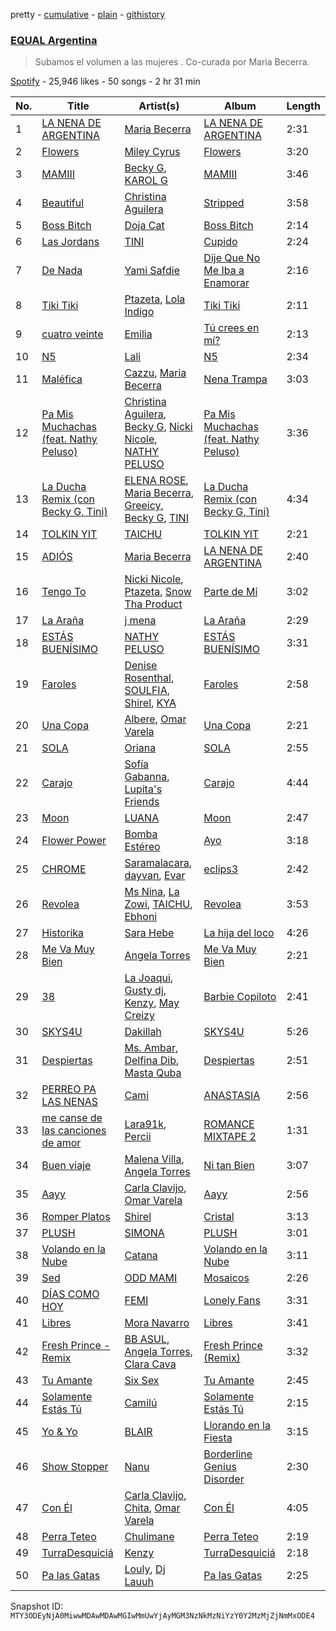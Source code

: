 pretty - [cumulative](/playlists/cumulative/37i9dQZF1DX2ArBUudJwM5.md) - [plain](/playlists/plain/37i9dQZF1DX2ArBUudJwM5) - [githistory](https://github.githistory.xyz/mackorone/spotify-playlist-archive/blob/main/playlists/plain/37i9dQZF1DX2ArBUudJwM5)

### [EQUAL Argentina](https://open.spotify.com/playlist/37i9dQZF1DX2ArBUudJwM5)

> Subamos el volumen a las mujeres \. Co\-curada por Maria Becerra.

[Spotify](https://open.spotify.com/user/spotify) - 25,946 likes - 50 songs - 2 hr 31 min

| No. | Title | Artist(s) | Album | Length |
|---|---|---|---|---|
| 1 | [LA NENA DE ARGENTINA](https://open.spotify.com/track/0Dl34Kegtc0y0m0oPhQfiI) | [Maria Becerra](https://open.spotify.com/artist/1DxLCyH42yaHKGK3cl5bvG) | [LA NENA DE ARGENTINA](https://open.spotify.com/album/3iYC1GqtQVjnO63aYDs1nL) | 2:31 |
| 2 | [Flowers](https://open.spotify.com/track/0yLdNVWF3Srea0uzk55zFn) | [Miley Cyrus](https://open.spotify.com/artist/5YGY8feqx7naU7z4HrwZM6) | [Flowers](https://open.spotify.com/album/7I0tjwFtxUwBC1vgyeMAax) | 3:20 |
| 3 | [MAMIII](https://open.spotify.com/track/1ri9ZUkBJVFUdgwzCnfcYs) | [Becky G](https://open.spotify.com/artist/4obzFoKoKRHIphyHzJ35G3), [KAROL G](https://open.spotify.com/artist/790FomKkXshlbRYZFtlgla) | [MAMIII](https://open.spotify.com/album/6GHUywBU0u92lg0Dhrt40R) | 3:46 |
| 4 | [Beautiful](https://open.spotify.com/track/3TCauNPqFiniaYHBvEVoHG) | [Christina Aguilera](https://open.spotify.com/artist/1l7ZsJRRS8wlW3WfJfPfNS) | [Stripped](https://open.spotify.com/album/2USigX9DhGuAini71XZEEK) | 3:58 |
| 5 | [Boss Bitch](https://open.spotify.com/track/78qd8dvwea0Gosb6Fe6j3k) | [Doja Cat](https://open.spotify.com/artist/5cj0lLjcoR7YOSnhnX0Po5) | [Boss Bitch](https://open.spotify.com/album/4pmyFpGicLLIgNPc1TQXKc) | 2:14 |
| 6 | [Las Jordans](https://open.spotify.com/track/4eOGoAtYWRPQZ6mUwwgmuW) | [TINI](https://open.spotify.com/artist/7vXDAI8JwjW531ouMGbfcp) | [Cupido](https://open.spotify.com/album/3HWlgRjxW0H7fWm1n2LBbE) | 2:24 |
| 7 | [De Nada](https://open.spotify.com/track/3YTe42RPu0iJVr1ZYJHHyC) | [Yami Safdie](https://open.spotify.com/artist/4RWJOoYwgF978LOn8Fainp) | [Dije Que No Me Iba a Enamorar](https://open.spotify.com/album/4xbpODmwG0GGAVbTA8PH8Y) | 2:16 |
| 8 | [Tiki Tiki](https://open.spotify.com/track/2J8lIDwvxPZQQ0I0wt1oRO) | [Ptazeta](https://open.spotify.com/artist/5UN0rzL594mWY2RbOtZqIN), [Lola Indigo](https://open.spotify.com/artist/3bvfu2KAve4lPHrhEFDZna) | [Tiki Tiki](https://open.spotify.com/album/27WZ3udXyjazvsInPtfuIQ) | 2:11 |
| 9 | [cuatro veinte](https://open.spotify.com/track/3ushwCdjpWNdSnZgRFU6Oc) | [Emilia](https://open.spotify.com/artist/0AqlFI0tz2DsEoJlKSIiT9) | [Tú crees en mí?](https://open.spotify.com/album/4wVrfNzE3Dab7EB1Xn6SHo) | 2:13 |
| 10 | [N5](https://open.spotify.com/track/6WZk0S0t6YP414VJz99mWT) | [Lali](https://open.spotify.com/artist/22P1OY4TRFRwhP0q29loQ8) | [N5](https://open.spotify.com/album/0vWaEsVo9edkkpkGWAUqBd) | 2:34 |
| 11 | [Maléfica](https://open.spotify.com/track/0U9OZFbn82oICL2jNbpNHy) | [Cazzu](https://open.spotify.com/artist/6w3SkAHYPsQ1bxV7VDlG5y), [Maria Becerra](https://open.spotify.com/artist/1DxLCyH42yaHKGK3cl5bvG) | [Nena Trampa](https://open.spotify.com/album/6hPsRT5cjxpBOgMfIupL48) | 3:03 |
| 12 | [Pa Mis Muchachas \(feat\. Nathy Peluso\)](https://open.spotify.com/track/1kGhjFgl6A68ZAYvtw2UDK) | [Christina Aguilera](https://open.spotify.com/artist/1l7ZsJRRS8wlW3WfJfPfNS), [Becky G](https://open.spotify.com/artist/4obzFoKoKRHIphyHzJ35G3), [Nicki Nicole](https://open.spotify.com/artist/2UZIAOlrnyZmyzt1nuXr9y), [NATHY PELUSO](https://open.spotify.com/artist/3VHAySZQPlfGlNLslzXYpN) | [Pa Mis Muchachas \(feat\. Nathy Peluso\)](https://open.spotify.com/album/0WtOyuBYge9gx7X8MpCeeW) | 3:36 |
| 13 | [La Ducha Remix \(con Becky G, Tini\)](https://open.spotify.com/track/0044ljTRPPQdAkCUXK6s7A) | [ELENA ROSE](https://open.spotify.com/artist/0zO8yNnw5GQgutcIyXfGBY), [Maria Becerra](https://open.spotify.com/artist/1DxLCyH42yaHKGK3cl5bvG), [Greeicy](https://open.spotify.com/artist/5dbaLmK5SHLLg8Z4CcTJpX), [Becky G](https://open.spotify.com/artist/4obzFoKoKRHIphyHzJ35G3), [TINI](https://open.spotify.com/artist/7vXDAI8JwjW531ouMGbfcp) | [La Ducha Remix \(con Becky G, Tini\)](https://open.spotify.com/album/0YsMUawHhH0VNOpVLi85UI) | 4:34 |
| 14 | [TOLKIN YIT](https://open.spotify.com/track/37yI1sQRX7xmdrp4RfTmK1) | [TAICHU](https://open.spotify.com/artist/3ou3XMRNmyDSy6gnC1bSgN) | [TOLKIN YIT](https://open.spotify.com/album/4t00wtgmOwZwhv562woUPp) | 2:21 |
| 15 | [ADIÓS](https://open.spotify.com/track/0oCg7mNg3DDcKsB5wfWo9r) | [Maria Becerra](https://open.spotify.com/artist/1DxLCyH42yaHKGK3cl5bvG) | [LA NENA DE ARGENTINA](https://open.spotify.com/album/55onwkSIEu5gEXdiJ6ssFG) | 2:40 |
| 16 | [Tengo To](https://open.spotify.com/track/07Y65et1sMhIcVP4MA7p0R) | [Nicki Nicole](https://open.spotify.com/artist/2UZIAOlrnyZmyzt1nuXr9y), [Ptazeta](https://open.spotify.com/artist/5UN0rzL594mWY2RbOtZqIN), [Snow Tha Product](https://open.spotify.com/artist/3p3jPcp8b7WL9XYj4xlsWj) | [Parte de Mí](https://open.spotify.com/album/3ma7if5xuOYxZouDsuCsdP) | 3:02 |
| 17 | [La Araña](https://open.spotify.com/track/4hOPF9upeZmmpXCXpro2bs) | [j mena](https://open.spotify.com/artist/6iYRN5eaz8LSxvwkhmwkRj) | [La Araña](https://open.spotify.com/album/7Fb2WjHd01JQGL6lKleSv7) | 2:29 |
| 18 | [ESTÁS BUENÍSIMO](https://open.spotify.com/track/13MRbFUJGGRKucCMzzdnWF) | [NATHY PELUSO](https://open.spotify.com/artist/3VHAySZQPlfGlNLslzXYpN) | [ESTÁS BUENÍSIMO](https://open.spotify.com/album/5whnoCyMbHr7TRFMoSGsM5) | 3:31 |
| 19 | [Faroles](https://open.spotify.com/track/4eh4Et24YVZ97mCumJe0IK) | [Denise Rosenthal](https://open.spotify.com/artist/73SBwOgH6mrS09OyFHdR62), [SOULFIA](https://open.spotify.com/artist/1Q9Sx5tOmwems0qwLJZ5Cy), [Shirel](https://open.spotify.com/artist/5fNV5ubt46GqUpyP7Mh4Ln), [KYA](https://open.spotify.com/artist/1D1DNu1iQq7j7hFOlJZJyP) | [Faroles](https://open.spotify.com/album/6E2eSxShTgMRZi3WKjJev0) | 2:58 |
| 20 | [Una Copa](https://open.spotify.com/track/1GSTIl2aoajD9UCQqW0SDX) | [Albere](https://open.spotify.com/artist/2rwEitOiYr07CmFI1GCHLf), [Omar Varela](https://open.spotify.com/artist/5xIOUIBQhGFX7HIj8lhdyU) | [Una Copa](https://open.spotify.com/album/1fT8eNTmfMdwv08d60IknK) | 2:21 |
| 21 | [SOLA](https://open.spotify.com/track/4m7ZXTzncCmDo1yCjNC4xh) | [Oriana](https://open.spotify.com/artist/25Q4MN2O9yy7qzIY6HTgO3) | [SOLA](https://open.spotify.com/album/6ibXgT9otExjpjJBdgzkp9) | 2:55 |
| 22 | [Carajo](https://open.spotify.com/track/77AKXWSJHnHscFfovjvFJI) | [Sofía Gabanna](https://open.spotify.com/artist/7oOAUwR8fKK27pEAKdt0mm), [Lupita's Friends](https://open.spotify.com/artist/7gGKjAXKRyDUhSUhFDIaAW) | [Carajo](https://open.spotify.com/album/2bFagscYwDpB7WWoWJEHt2) | 4:44 |
| 23 | [Moon](https://open.spotify.com/track/1tosKE9RoZJeEmWJlhhZUv) | [LUANA](https://open.spotify.com/artist/0sPEX6boGhIE9qWpzpSHET) | [Moon](https://open.spotify.com/album/57uuWnwvILadWNMwTVOdZY) | 2:47 |
| 24 | [Flower Power](https://open.spotify.com/track/321lmohAdDLovCHMWxwKWU) | [Bomba Estéreo](https://open.spotify.com/artist/5n9bMYfz9qss2VOW89EVs2) | [Ayo](https://open.spotify.com/album/2OxYGrY7nYt2ymmoFaebqB) | 3:18 |
| 25 | [CHROME](https://open.spotify.com/track/6sXubAaPRNZD4ls6fsOtRC) | [Saramalacara](https://open.spotify.com/artist/3QchzUOTSCKWmaRGEEiuir), [dayvan](https://open.spotify.com/artist/1eTInlBizrAteaACHeE85y), [Evar](https://open.spotify.com/artist/0YWTSwecJ4cKrEQjrh46la) | [eclips3](https://open.spotify.com/album/5PTaRgWmvUnOUhOx800hB9) | 2:42 |
| 26 | [Revolea](https://open.spotify.com/track/2I8yKSM7fygPWvu8iWKW9r) | [Ms Nina](https://open.spotify.com/artist/43Hr2FjhVehkROIIEb7EfQ), [La Zowi](https://open.spotify.com/artist/1jB62pOe5WpGiHOBDtKBBG), [TAICHU](https://open.spotify.com/artist/3ou3XMRNmyDSy6gnC1bSgN), [Ebhoni](https://open.spotify.com/artist/7bWXoXVgDSWw6lWZD4fCb6) | [Revolea](https://open.spotify.com/album/5i2gn7HRchalnvQHW5WCYI) | 3:53 |
| 27 | [Historika](https://open.spotify.com/track/11LBXStTNnMsUjMLRpurqe) | [Sara Hebe](https://open.spotify.com/artist/4pFUriuYqqAmBCvqF9o6LW) | [La hija del loco](https://open.spotify.com/album/0Jyzj8fLiBzZc5i0jbtCfU) | 4:26 |
| 28 | [Me Va Muy Bien](https://open.spotify.com/track/35PyAwHXwuAzmUAPLEArgy) | [Angela Torres](https://open.spotify.com/artist/6LZA6PhNCwUfHzqfpN1nYL) | [Me Va Muy Bien](https://open.spotify.com/album/6xgKnmMwkoGcG13zn8fZVf) | 2:21 |
| 29 | [38](https://open.spotify.com/track/0ss8qSa8kKQm8WeShgTpse) | [La Joaqui](https://open.spotify.com/artist/60XHOAhvEBiV6BGBOv8ClM), [Gusty dj](https://open.spotify.com/artist/5f9pQjPeDbuRF1GowQXo3L), [Kenzy](https://open.spotify.com/artist/778s7JrnFl5ICM49oimpj4), [May Creizy](https://open.spotify.com/artist/6XyKFAoM3iHJimAHWo7JNQ) | [Barbie Copiloto](https://open.spotify.com/album/1dBtLw9hC4Jo2zNj39VLth) | 2:41 |
| 30 | [SKYS4U](https://open.spotify.com/track/5q7znvNbDgFyaqqKmcQhuU) | [Dakillah](https://open.spotify.com/artist/4SzAEZqVVfHO0El8eDu9KJ) | [SKYS4U](https://open.spotify.com/album/0H2sPezhGKddiabtPIbdX2) | 5:26 |
| 31 | [Despiertas](https://open.spotify.com/track/5WkuSNv40JXr0akquFaiEb) | [Ms\. Ambar](https://open.spotify.com/artist/0jgJv4J29BJiJu1luw2SdA), [Delfina Dib](https://open.spotify.com/artist/6vwr6V7RwcWMDqVNerpNlZ), [Masta Quba](https://open.spotify.com/artist/6huE8Sh7scgoA8rj2vCuwZ) | [Despiertas](https://open.spotify.com/album/0RC5h6BHyaYvmDwwi8M8Qu) | 2:51 |
| 32 | [PERREO PA LAS NENAS](https://open.spotify.com/track/5nTIro0TwwOaUIiJ2t6Gmk) | [Cami](https://open.spotify.com/artist/3VCrybIJKH7UurbDcZbMmn) | [ANASTASIA](https://open.spotify.com/album/3wbzzUJD8dnfUODIpoCoHO) | 2:56 |
| 33 | [me canse de las canciones de amor](https://open.spotify.com/track/1bAqJhVVywzcbt1keh5m6m) | [Lara91k](https://open.spotify.com/artist/2zPvDg6LI6NHPQVQIESjfW), [Percii](https://open.spotify.com/artist/3Yo0r3OCG4QOTtRl8gThfd) | [ROMANCE MIXTAPE 2](https://open.spotify.com/album/0seBnIfzhEIp9o4sSQA8dk) | 1:31 |
| 34 | [Buen viaje](https://open.spotify.com/track/2Gb1ym9oVBPzkZA2BAJz3L) | [Malena Villa](https://open.spotify.com/artist/0RlibgJa8rtPvVn415J6WN), [Angela Torres](https://open.spotify.com/artist/6LZA6PhNCwUfHzqfpN1nYL) | [Ni tan Bien](https://open.spotify.com/album/2YiHAEkoXeLrw9jWhltxIB) | 3:07 |
| 35 | [Aayy](https://open.spotify.com/track/1t9ACqzC2bq1Sdbsmz9mB4) | [Carla Clavijo](https://open.spotify.com/artist/4ljl1dpfeJKgNzhTIo6MEj), [Omar Varela](https://open.spotify.com/artist/5xIOUIBQhGFX7HIj8lhdyU) | [Aayy](https://open.spotify.com/album/5zNmydFt8hQTXAicpO8voH) | 2:56 |
| 36 | [Romper Platos](https://open.spotify.com/track/20kFOY6ejpGVov6BEZvTfw) | [Shirel](https://open.spotify.com/artist/5fNV5ubt46GqUpyP7Mh4Ln) | [Cristal](https://open.spotify.com/album/0k8fiM3A193BLZqPWYhWD1) | 3:13 |
| 37 | [PLUSH](https://open.spotify.com/track/5xhqoMCMBBuuwnjnTL3p9d) | [SIMONA](https://open.spotify.com/artist/7H7hLNfP9MzG8mt2A3s7nT) | [PLUSH](https://open.spotify.com/album/10mhRKgJ8ZMUAvnXANmzXN) | 3:01 |
| 38 | [Volando en la Nube](https://open.spotify.com/track/4kDO7SsBLzlXXNl1bKozFn) | [Catana](https://open.spotify.com/artist/5M93gtdh8dIv85CDYnuP90) | [Volando en la Nube](https://open.spotify.com/album/2dopJK4bzSHttm5bxMd495) | 3:11 |
| 39 | [Sed](https://open.spotify.com/track/0tv5fCvV6pLcwstfO2zxLP) | [ODD MAMI](https://open.spotify.com/artist/2Y6AtL4xQFvg8nroRM3ZV6) | [Mosaicos](https://open.spotify.com/album/5o2sEyIX07DbCg86qRWOOC) | 2:26 |
| 40 | [DÍAS COMO HOY](https://open.spotify.com/track/6ukf7MHX1L5iwGUKCxm13N) | [FEMI](https://open.spotify.com/artist/0Zq7qMNo2UXDat3Tzf0x2s) | [Lonely Fans](https://open.spotify.com/album/0jAcrKA6rbQWSQ1eBGo38P) | 3:31 |
| 41 | [Libres](https://open.spotify.com/track/1XZ3fMlt3ajzDAPDkMqh6C) | [Mora Navarro](https://open.spotify.com/artist/1TVta41xrglUQxVheaXZJx) | [Libres](https://open.spotify.com/album/1O16JRkcbct2LxYaanL3ye) | 3:41 |
| 42 | [Fresh Prince \- Remix](https://open.spotify.com/track/29bhlg1hLwg8I4jDH1UCCZ) | [BB ASUL](https://open.spotify.com/artist/27PauMy7dOiHb7sI8h6s4T), [Angela Torres](https://open.spotify.com/artist/6LZA6PhNCwUfHzqfpN1nYL), [Clara Cava](https://open.spotify.com/artist/5bOm9wAui94GDhPOCKgmhY) | [Fresh Prince \(Remix\)](https://open.spotify.com/album/7fP6eFdFHyneo1Ez8tku5X) | 3:32 |
| 43 | [Tu Amante](https://open.spotify.com/track/4AKNYXSaCUwvP8iK2kQYk2) | [Six Sex](https://open.spotify.com/artist/29rvPhemBdOLYdLr2xI8dr) | [Tu Amante](https://open.spotify.com/album/1XAMmnGeJPNG2uKRq1GGZZ) | 2:45 |
| 44 | [Solamente Estás Tú](https://open.spotify.com/track/7kWZRvikHrTvRAF4TlXZWi) | [Camilú](https://open.spotify.com/artist/305uX4OPy99KGVU2dhE2AF) | [Solamente Estás Tú](https://open.spotify.com/album/21YIacnfxQQcxTmXS3oyV0) | 2:15 |
| 45 | [Yo & Yo](https://open.spotify.com/track/6s8uO8DbhAoM7y7hGBp0ve) | [BLAIR](https://open.spotify.com/artist/5sSn8vGaBxIKeCclAk67TJ) | [Llorando en la Fiesta](https://open.spotify.com/album/2G9gRcA1G8qasisu7gQ4yD) | 3:15 |
| 46 | [Show Stopper](https://open.spotify.com/track/5N39dLQSDSW5hhIsDmBBwe) | [Nanu](https://open.spotify.com/artist/0NdqwX70EDgH6cXE2Nf6g6) | [Borderline Genius Disorder](https://open.spotify.com/album/6Sn2fvq9ZzBobOVJ0n1Eoy) | 2:30 |
| 47 | [Con Él](https://open.spotify.com/track/6BkhtKcagX1DO8XSvUCwKK) | [Carla Clavijo](https://open.spotify.com/artist/4ljl1dpfeJKgNzhTIo6MEj), [Chita](https://open.spotify.com/artist/7ejyCwT1b7MIwHVCVO8HjX), [Omar Varela](https://open.spotify.com/artist/5xIOUIBQhGFX7HIj8lhdyU) | [Con Él](https://open.spotify.com/album/7HWHbeOpOEhARha8e3V9rA) | 4:05 |
| 48 | [Perra Teteo](https://open.spotify.com/track/73dtGgdvdq0CF0fTwtlgE4) | [Chulimane](https://open.spotify.com/artist/3oogb5aH7871QFPtE14bO6) | [Perra Teteo](https://open.spotify.com/album/6kSUyEdpC8hKHREe3LpUGb) | 2:19 |
| 49 | [TurraDesquiciá](https://open.spotify.com/track/5SH41WtAECBRfkdMvG8JBa) | [Kenzy](https://open.spotify.com/artist/778s7JrnFl5ICM49oimpj4) | [TurraDesquiciá](https://open.spotify.com/album/2vLdxEnXKZYcnpV19qsXbh) | 2:18 |
| 50 | [Pa las Gatas](https://open.spotify.com/track/4eOdZZe6wLFfHE3p99JDp6) | [Louly](https://open.spotify.com/artist/4iXaV8MoL2JmP9yhsPYv0Q), [Dj Lauuh](https://open.spotify.com/artist/1spz7NNmvQQbTAyFxPGKAF) | [Pa las Gatas](https://open.spotify.com/album/5Lpze9WyNbQrSudLoe2xlv) | 2:25 |

Snapshot ID: `MTY3ODEyNjA0MiwwMDAwMDAwMGIwMmUwYjAyMGM3NzNkMzNiYzY0Y2MzMjZjNmMxODE4`
